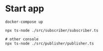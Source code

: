 # Start app

```console
docker-compose up
```

```console
npx ts-node ./src/subscriber/subscriber.ts

# other console
npx ts-node ./src/publisher/publisher.ts
```